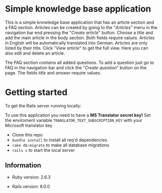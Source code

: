 # Simple knowledge base application

This is a simple knowledge base application that has an article section and a FAQ section.
Articles can  be created by going to the "*Articles*" menu in the navigation bar end pressing the
"*Create article*" button. 
Choose a title and add the main article in the body section. Both fields require  values.
Articles in English will be automatically translated into German.
Articles are only listed by their title. Click "*View article*" to get the full view. 
Here you can also edit and delete an article.

The FAQ section contains all added questions. To add a question just go to FAQ in the navigation bar and click 
the "*Create question*" button on the page. The fields *title* and *answer* require values.


# Getting started
To get the Rails server running locally:

To use this application you need to have a **MS Translator secret key!**
Set the enviroment variable `TRANSLATOR_TEXT_SUBSCRIPTION_KEY` with your Microsoft translator key

- Clone this repo
- `bundle install` to install all req'd dependencies
- `rake db:migrate` to make all database migrations
- `rails s` to start the local server



## Information

* Ruby version: 2.6.3

* Rails version: 6.0.0
